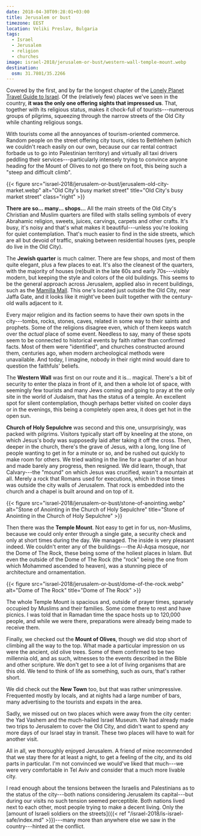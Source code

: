 ```yaml
---
date: 2018-04-30T09:28:01+03:00
title: Jerusalem or bust
timezone: EEST
location: Veliki Preslav, Bulgaria
tags:
  - Israel
  - Jerusalem
  - religion
  - churches
image: israel-2018/jerusalem-or-bust/western-wall-temple-mount.webp
destination:
  osm: 31.7801/35.2266
---
```


Covered by the first, and by far the longest chapter of the [Lonely Planet Travel Guide to Israel](https://shop.lonelyplanet.com/products/israel-and-the-palestinian-territories-travel-guide-8). Of the (relatively few) places we've seen in the country, **it was the only one offering sights that impressed us**. That, together with its religious status, makes it chock-full of tourists---numerous groups of pilgrims, squeezing through the narrow streets of the Old City while chanting religious songs.

<!--more-->

With tourists come all the annoyances of tourism-oriented commerce. Random people on the street offering city tours, rides to Bethlehem (which we couldn't reach easily on our own, because our car rental contract forbade us to go into Palestinian territory) and virtually all taxi drivers peddling their services---particularly intensely trying to convince anyone heading for the Mount of Olives to not go there on foot, this being such a "steep and difficult climb".

{{< figure src="israel-2018/jerusalem-or-bust/jerusalem-old-city-market.webp" alt="Old City's busy market street" title="Old City's busy market street" class="right" >}}

**There are so... many... shops...** All the main streets of the Old City's Christian and Muslim quarters are filled with stalls selling symbols of every Abrahamic religion, sweets, juices, carvings, carpets and other crafts. It's busy, it's noisy and that's what makes it beautiful---unless you're looking for quiet contemplation. That's much easier to find in the side streets, which are all but devoid of traffic, snaking between residential houses (yes, people do live in the Old City).

The **Jewish quarter** is much calmer. There are few shops, and most of them quite elegant, plus a few places to eat. It's also the cleanest of the quarters, with the majority of houses (re)built in the late 60s and early 70s---visibly modern, but keeping the style and colors of the old buildings. This seems to be the general approach across Jerusalem, applied also in recent buildings, such as the [Mamilla Mall](http://www.alrovmamilla.com/). This one's located just outside the Old City, near Jaffa Gate, and it looks like it might've been built together with the century-old walls adjacent to it.

Every major religion and its faction seems to have their own spots in the city---tombs, rocks, stones, caves, related in some way to their saints and prophets. Some of the religions disagree even, which of them keeps watch over the *actual* place of some event. Needless to say, many of these spots seem to be connected to historical events by faith rather than confirmed facts. Most of them were "identified", and churches constructed around them, centuries ago, when modern archeological methods were unavailable. And today, I imagine, nobody in their right mind would dare to question the faithfuls' beliefs.

The **Western Wall** was first on our route and it is... magical. There's a bit of security to enter the plaza in front of it, and then a whole lot of space, with seemingly few tourists and many Jews coming and going to pray at the only site in the world of Judaism, that has the status of a temple. An excellent spot for silent contemplation, though perhaps better visited on cooler days or in the evenings, this being a completely open area, it does get hot in the open sun.

**Church of Holy Sepulchre** was second and this one, unsurprisingly, was packed with pilgrims. Visitors typically start off by kneeling at the stone, on which Jesus's body was supposedly laid after taking it off the cross. Then, deeper in the church, there's the grave of Jesus, with a long, long line of people wanting to get in for a minute or so, and be rushed out quickly to make room for others. We tried waiting in the line for a quarter of an hour and made barely any progress, then resigned. We did learn, though, that Calvary---the "mound" on which Jesus was crucified, wasn't a mountain at all. Merely a rock that Romans used for executions, which in those times was outside the city walls of Jerusalem. That rock is embedded into the church and a chapel is built around and on top of it.

{{< figure src="israel-2018/jerusalem-or-bust/stone-of-anointing.webp" alt="Stone of Anointing in the Church of Holy Sepulchre" title="Stone of Anointing in the Church of Holy Sepulchre" >}}

Then there was the **Temple Mount**. Not easy to get in for us, non-Muslims, because we could only enter through a single gate, a security check and only at short times during the day. We managed. The inside is very pleasant indeed. We couldn't enter any of the buildings---the Al-Aqsa mosque, nor the Dome of The Rock, these being some of the holiest places in Islam. But even the outside of the Dome of The Rock (the "rock" being the one from which Mohammed ascended to heaven), was a stunning piece of architecture and ornamentation.

{{< figure src="israel-2018/jerusalem-or-bust/dome-of-the-rock.webp" alt="Dome of The Rock" title="Dome of The Rock" >}}

The whole Temple Mount is spacious and, outside of prayer times, sparsely occupied by Muslims and their families. Some come there to rest and have picnics. I was told that in Ramadan time the space hosts up to 120,000 people, and while we were there, preparations were already being made to receive them.

Finally, we checked out the **Mount of Olives**, though we did stop short of climbing all the way to the top. What made a particular impression on us were the ancient, old olive trees. Some of them confirmed to be two millennia old, and as such, witnesses to the events described in the Bible and other scripture. We don't get to see a lot of living organisms that are this old. We tend to think of life as something, such as ours, that's rather short.

We did check out the **New Town** too, but that was rather unimpressive. Frequented mostly by locals, and at nights had a large number of bars, many advertising to the tourists and expats in the area.

Sadly, we missed out on two places which were away from the city center: the Yad Vashem and the much-hailed Israel Museum. We had already made two trips to Jerusalem to cover the Old City, and didn't want to spend any more days of our Israel stay in transit. These two places will have to wait for another visit.

All in all, we thoroughly enjoyed Jerusalem. A friend of mine recommended that we stay there for at least a night, to get a feeling of the city, and its old parts in particular. I'm not convinced we would've liked that much---we were very comfortable in Tel Aviv and consider that a much more livable city.

I read enough about the tensions between the Israelis and Palestinians as to the status of the city---both nations considering Jerusalem its capital---but during our visits no such tension seemed perceptible. Both nations lived next to each other, most people trying to make a decent living. Only the [amount of Israeli soldiers on the streets]({{< ref "/israel-2018/is-israel-safe/index.md" >}})---many more than anywhere else we saw in the country---hinted at the conflict.
